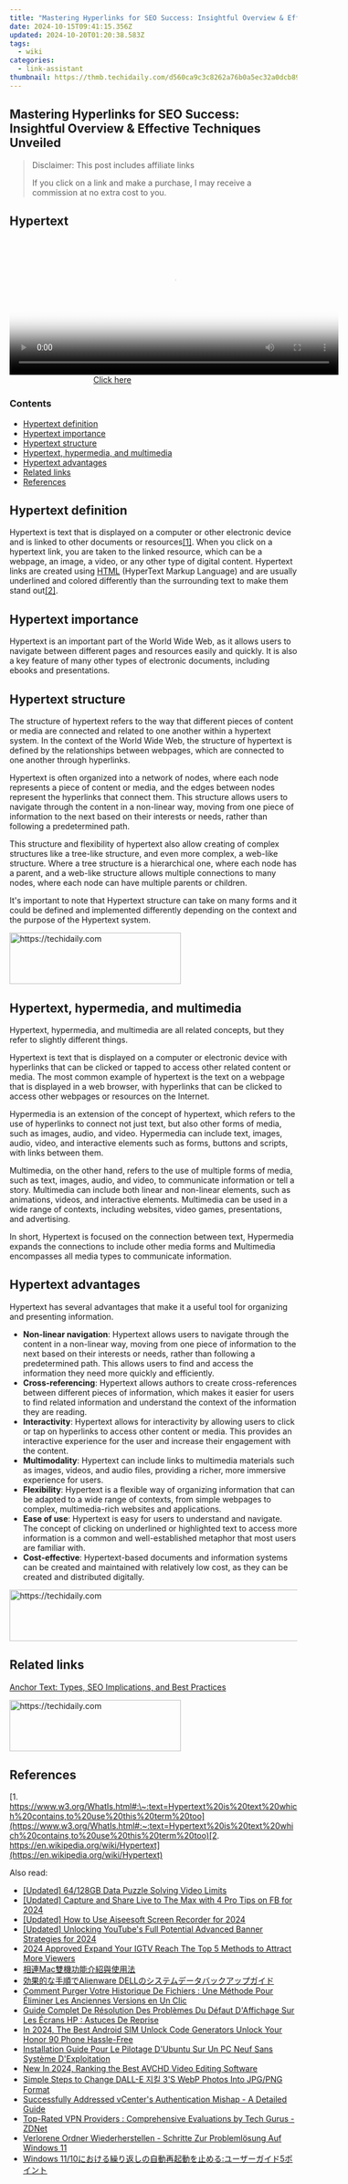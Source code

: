 ```yaml
---
title: "Mastering Hyperlinks for SEO Success: Insightful Overview & Effective Techniques Unveiled"
date: 2024-10-15T09:41:15.356Z
updated: 2024-10-20T01:20:38.583Z
tags:
  - wiki
categories:
  - link-assistant
thumbnail: https://thmb.techidaily.com/d560ca9c3c8262a76b0a5ec32a0dcb8921bf59ea8dc0a109a4155207c8bbc9f8.jpg
---
```


## Mastering Hyperlinks for SEO Success: Insightful Overview & Effective Techniques Unveiled

>  Disclaimer: This post includes affiliate links
>
>  If you click on a link and make a purchase, I may receive a commission at no extra cost to you.
>

## Hypertext

<!-- affiliate ads begin -->
<span id="1983471">
					<video width="576" height="240" style="cursor:pointer"
           poster="//a.impactradius-go.com/display-clicktoplayimage/1983471.png"
           onclick="if(!this.playClicked){this.play();this.setAttribute('controls',true);this.playClicked=true;}">
	   <source src="//a.impactradius-go.com/display-ad/22993-1983471">
	   <img src="//a.impactradius-go.com/display-clicktoplayimage/1983471.png" style="border: none; height: 100%; width: 100%; object-fit: contain">
	</video>
	<div style="width:360px;text-align:center"><a href="javascript:window.open(decodeURIComponent('https%3A%2F%2Fhomestyler.sjv.io%2Fc%2F5597632%2F1983471%2F22993'), '_blank');void(0);">Click here</a></div>
</span>
<img height="0" width="0" src="https://imp.pxf.io/i/5597632/1983471/22993" style="position:absolute;visibility:hidden;" border="0" />
<!-- affiliate ads end -->

### Contents

* [Hypertext definition](https://tools.techidaily.com/link-assistant/products/)
* [Hypertext importance](https://tools.techidaily.com/link-assistant/products/)
* [Hypertext structure](https://tools.techidaily.com/link-assistant/products/)
* [Hypertext, hypermedia, and multimedia](https://tools.techidaily.com/link-assistant/products/)
* [Hypertext advantages](https://tools.techidaily.com/link-assistant/products/)
* [Related links](https://tools.techidaily.com/link-assistant/products/)
* [References](https://tools.techidaily.com/link-assistant/products/)

## Hypertext definition

Hypertext is text that is displayed on a computer or other electronic device and is linked to other documents or resources[\[1\]](https://tools.techidaily.com/link-assistant/products/). When you click on a hypertext link, you are taken to the linked resource, which can be a webpage, an image, a video, or any other type of digital content. Hypertext links are created using [HTML](https://tools.techidaily.com/link-assistant/products/) (HyperText Markup Language) and are usually underlined and colored differently than the surrounding text to make them stand out[\[2\]](https://tools.techidaily.com/link-assistant/products/).

## Hypertext importance

Hypertext is an important part of the World Wide Web, as it allows users to navigate between different pages and resources easily and quickly. It is also a key feature of many other types of electronic documents, including ebooks and presentations.

## Hypertext structure

The structure of hypertext refers to the way that different pieces of content or media are connected and related to one another within a hypertext system. In the context of the World Wide Web, the structure of hypertext is defined by the relationships between webpages, which are connected to one another through hyperlinks.

Hypertext is often organized into a network of nodes, where each node represents a piece of content or media, and the edges between nodes represent the hyperlinks that connect them. This structure allows users to navigate through the content in a non-linear way, moving from one piece of information to the next based on their interests or needs, rather than following a predetermined path.

This structure and flexibility of hypertext also allow creating of complex structures like a tree-like structure, and even more complex, a web-like structure. Where a tree structure is a hierarchical one, where each node has a parent, and a web-like structure allows multiple connections to many nodes, where each node can have multiple parents or children.

It's important to note that Hypertext structure can take on many forms and it could be defined and implemented differently depending on the context and the purpose of the Hypertext system.

<!-- affiliate ads begin -->
<a href="https://aligracehair.sjv.io/c/5597632/1948891/19272" target="_top" id="1948891">
  <img src="//a.impactradius-go.com/display-ad/19272-1948891" border="0" alt="https://techidaily.com" width="300" height="90"/>
</a>
<img height="0" width="0" src="https://aligracehair.sjv.io/i/5597632/1948891/19272" style="position:absolute;visibility:hidden;" border="0" />
<!-- affiliate ads end -->

## Hypertext, hypermedia, and multimedia

Hypertext, hypermedia, and multimedia are all related concepts, but they refer to slightly different things.

Hypertext is text that is displayed on a computer or electronic device with hyperlinks that can be clicked or tapped to access other related content or media. The most common example of hypertext is the text on a webpage that is displayed in a web browser, with hyperlinks that can be clicked to access other webpages or resources on the Internet.

Hypermedia is an extension of the concept of hypertext, which refers to the use of hyperlinks to connect not just text, but also other forms of media, such as images, audio, and video. Hypermedia can include text, images, audio, video, and interactive elements such as forms, buttons and scripts, with links between them.

Multimedia, on the other hand, refers to the use of multiple forms of media, such as text, images, audio, and video, to communicate information or tell a story. Multimedia can include both linear and non-linear elements, such as animations, videos, and interactive elements. Multimedia can be used in a wide range of contexts, including websites, video games, presentations, and advertising.

In short, Hypertext is focused on the connection between text, Hypermedia expands the connections to include other media forms and Multimedia encompasses all media types to communicate information.

## Hypertext advantages

Hypertext has several advantages that make it a useful tool for organizing and presenting information.

* **Non-linear navigation**: Hypertext allows users to navigate through the content in a non-linear way, moving from one piece of information to the next based on their interests or needs, rather than following a predetermined path. This allows users to find and access the information they need more quickly and efficiently.
* **Cross-referencing**: Hypertext allows authors to create cross-references between different pieces of information, which makes it easier for users to find related information and understand the context of the information they are reading.
* **Interactivity**: Hypertext allows for interactivity by allowing users to click or tap on hyperlinks to access other content or media. This provides an interactive experience for the user and increase their engagement with the content.
* **Multimodality**: Hypertext can include links to multimedia materials such as images, videos, and audio files, providing a richer, more immersive experience for users.
* **Flexibility**: Hypertext is a flexible way of organizing information that can be adapted to a wide range of contexts, from simple webpages to complex, multimedia-rich websites and applications.
* **Ease of use**: Hypertext is easy for users to understand and navigate. The concept of clicking on underlined or highlighted text to access more information is a common and well-established metaphor that most users are familiar with.
* **Cost-effective**: Hypertext-based documents and information systems can be created and maintained with relatively low cost, as they can be created and distributed digitally.

<!-- affiliate ads begin -->
<a href="https://ephamedtechinc.pxf.io/c/5597632/2136615/26400" target="_top" id="2136615">
  <img src="//a.impactradius-go.com/display-ad/26400-2136615" border="0" alt="https://techidaily.com" width="728" height="90"/>
</a>
<img height="0" width="0" src="https://ephamedtechinc.pxf.io/i/5597632/2136615/26400" style="position:absolute;visibility:hidden;" border="0" />
<!-- affiliate ads end -->

## Related links

[Anchor Text: Types, SEO Implications, and Best Practices](https://tools.techidaily.com/link-assistant/products/) 

<!-- affiliate ads begin -->
<a href="https://aligracehair.sjv.io/c/5597632/2080312/19272" target="_top" id="2080312">
  <img src="//a.impactradius-go.com/display-ad/19272-2080312" border="0" alt="https://techidaily.com" width="300" height="90"/>
</a>
<img height="0" width="0" src="https://aligracehair.sjv.io/i/5597632/2080312/19272" style="position:absolute;visibility:hidden;" border="0" />
<!-- affiliate ads end -->

## References

[1. https://www.w3.org/WhatIs.html#:\~:text=Hypertext%20is%20text%20which%20contains,to%20use%20this%20term%20too](https://www.w3.org/WhatIs.html#:~:text=Hypertext%20is%20text%20which%20contains,to%20use%20this%20term%20too)[2. https://en.wikipedia.org/wiki/Hypertext](https://en.wikipedia.org/wiki/Hypertext)

<ins class="adsbygoogle"
     style="display:block"
     data-ad-format="autorelaxed"
     data-ad-client="ca-pub-7571918770474297"
     data-ad-slot="1223367746"></ins>

<ins class="adsbygoogle"
     style="display:block"
     data-ad-client="ca-pub-7571918770474297"
     data-ad-slot="8358498916"
     data-ad-format="auto"
     data-full-width-responsive="true"></ins>

<span class="atpl-alsoreadstyle">Also read:</span>
<div><ul>
<li><a href="https://extra-tips.techidaily.com/updated-64128gb-data-puzzle-solving-video-limits/"><u>[Updated] 64/128GB Data Puzzle Solving Video Limits</u></a></li>
<li><a href="https://screen-capture.techidaily.com/updated-capture-and-share-live-to-the-max-with-4-pro-tips-on-fb-for-2024/"><u>[Updated] Capture and Share Live to The Max with 4 Pro Tips on FB for 2024</u></a></li>
<li><a href="https://video-screen-grab.techidaily.com/updated-how-to-use-aiseesoft-screen-recorder-for-2024/"><u>[Updated] How to Use Aiseesoft Screen Recorder for 2024</u></a></li>
<li><a href="https://youtube-tips.techidaily.com/ed-unlocking-youtubes-full-potential-advanced-banner-strategies-for-2024/"><u>[Updated] Unlocking YouTube's Full Potential Advanced Banner Strategies for 2024</u></a></li>
<li><a href="https://instagram-clips.techidaily.com/2024-approved-expand-your-igtv-reach-the-top-5-methods-to-attract-more-viewers/"><u>2024 Approved Expand Your IGTV Reach The Top 5 Methods to Attract More Viewers</u></a></li>
<li><a href="https://discover-bytes.techidaily.com/1728463488887-mac/"><u>相連Mac雙機功能介紹與使用法</u></a></li>
<li><a href="https://discover-bytes.techidaily.com/alienware-dell/"><u>効果的な手順でAlienware DELLのシステムデータバックアップガイド</u></a></li>
<li><a href="https://discover-bytes.techidaily.com/comment-purger-votre-historique-de-fichiers-une-methode-pour-eliminer-les-anciennes-versions-en-un-clic/"><u>Comment Purger Votre Historique De Fichiers : Une Méthode Pour Éliminer Les Anciennes Versions en Un Clic</u></a></li>
<li><a href="https://discover-bytes.techidaily.com/guide-complet-de-resolution-des-problemes-du-defaut-daffichage-sur-les-ecrans-hp-astuces-de-reprise/"><u>Guide Complet De Résolution Des Problèmes Du Défaut D'Affichage Sur Les Écrans HP : Astuces De Reprise</u></a></li>
<li><a href="https://sim-unlock.techidaily.com/in-2024-the-best-android-sim-unlock-code-generators-unlock-your-honor-90-phone-hassle-free-by-drfone-android/"><u>In 2024, The Best Android SIM Unlock Code Generators Unlock Your Honor 90 Phone Hassle-Free</u></a></li>
<li><a href="https://discover-bytes.techidaily.com/installation-guide-pour-le-pilotage-dubuntu-sur-un-pc-neuf-sans-systeme-dexploitation/"><u>Installation Guide Pour Le Pilotage D'Ubuntu Sur Un PC Neuf Sans Système D'Exploitation</u></a></li>
<li><a href="https://video-creation-software.techidaily.com/new-in-2024-ranking-the-best-avchd-video-editing-software/"><u>New In 2024, Ranking the Best AVCHD Video Editing Software</u></a></li>
<li><a href="https://tech-haven.techidaily.com/simple-steps-to-change-dall-e-3s-webp-photos-into-jpgpng-format/"><u>Simple Steps to Change DALL-E 지킬 3'S WebP Photos Into JPG/PNG Format</u></a></li>
<li><a href="https://discover-bytes.techidaily.com/successfully-addressed-vcenters-authentication-mishap-a-detailed-guide/"><u>Successfully Addressed vCenter's Authentication Mishap - A Detailed Guide</u></a></li>
<li><a href="https://tech-savvy.techidaily.com/top-rated-vpn-providers-comprehensive-evaluations-by-tech-gurus-zdnet/"><u>Top-Rated VPN Providers : Comprehensive Evaluations by Tech Gurus - ZDNet</u></a></li>
<li><a href="https://discover-bytes.techidaily.com/verlorene-ordner-wiederherstellen-schritte-zur-problemlosung-auf-windows-11/"><u>Verlorene Ordner Wiederherstellen - Schritte Zur Problemlösung Auf Windows 11</u></a></li>
<li><a href="https://discover-bytes.techidaily.com/windows-11105/"><u>Windows 11/10における繰り返しの自動再起動を止める:ユーザーガイド5ポイント</u></a></li>
</ul></div>

